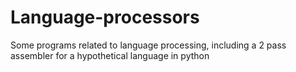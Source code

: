 # Language-processors

Some programs related to language processing, including a 2 pass assembler for a hypothetical language in python
